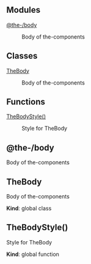 <!--- Code generated by @the-/script-doc. DO NOT EDIT. -->

## Modules

<dl>
<dt><a href="#module_@the-/body">@the-/body</a></dt>
<dd><p>Body of the-components</p>
</dd>
</dl>

## Classes

<dl>
<dt><a href="#TheBody">TheBody</a></dt>
<dd><p>Body of the-components</p>
</dd>
</dl>

## Functions

<dl>
<dt><a href="#TheBodyStyle">TheBodyStyle()</a></dt>
<dd><p>Style for TheBody</p>
</dd>
</dl>

<a name="module_@the-/body"></a>

## @the-/body
Body of the-components

<a name="TheBody"></a>

## TheBody
Body of the-components

**Kind**: global class  
<a name="TheBodyStyle"></a>

## TheBodyStyle()
Style for TheBody

**Kind**: global function  
